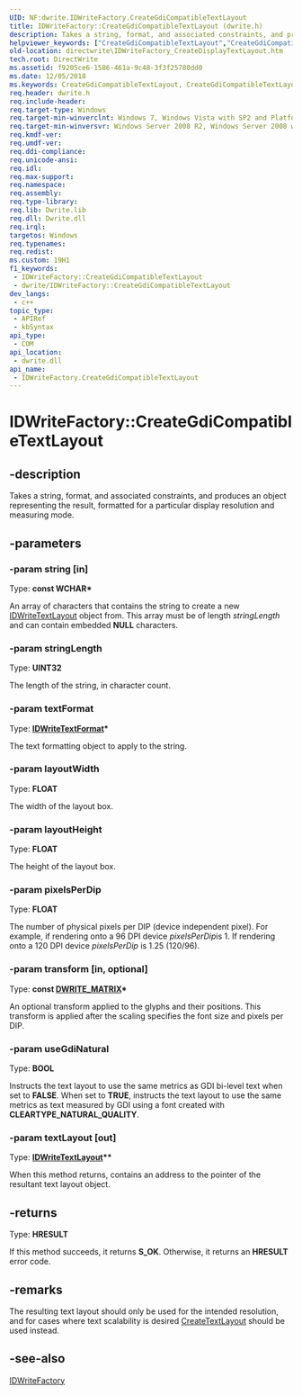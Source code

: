 ```yaml
---
UID: NF:dwrite.IDWriteFactory.CreateGdiCompatibleTextLayout
title: IDWriteFactory::CreateGdiCompatibleTextLayout (dwrite.h)
description: Takes a string, format, and associated constraints, and produces an object representing the result, formatted for a particular display resolution and measuring mode.
helpviewer_keywords: ["CreateGdiCompatibleTextLayout","CreateGdiCompatibleTextLayout method [Direct Write]","CreateGdiCompatibleTextLayout method [Direct Write]","IDWriteFactory interface","IDWriteFactory interface [Direct Write]","CreateGdiCompatibleTextLayout method","IDWriteFactory.CreateGdiCompatibleTextLayout","IDWriteFactory::CreateGdiCompatibleTextLayout","directwrite.IDWriteFactory_CreateDisplayTextLayout","dwrite/IDWriteFactory::CreateGdiCompatibleTextLayout"]
old-location: directwrite\IDWriteFactory_CreateDisplayTextLayout.htm
tech.root: DirectWrite
ms.assetid: f9205ce6-1586-461a-9c48-3f3f25780dd0
ms.date: 12/05/2018
ms.keywords: CreateGdiCompatibleTextLayout, CreateGdiCompatibleTextLayout method [Direct Write], CreateGdiCompatibleTextLayout method [Direct Write],IDWriteFactory interface, IDWriteFactory interface [Direct Write],CreateGdiCompatibleTextLayout method, IDWriteFactory.CreateGdiCompatibleTextLayout, IDWriteFactory::CreateGdiCompatibleTextLayout, directwrite.IDWriteFactory_CreateDisplayTextLayout, dwrite/IDWriteFactory::CreateGdiCompatibleTextLayout
req.header: dwrite.h
req.include-header: 
req.target-type: Windows
req.target-min-winverclnt: Windows 7, Windows Vista with SP2 and Platform Update for Windows Vista [desktop apps \| UWP apps]
req.target-min-winversvr: Windows Server 2008 R2, Windows Server 2008 with SP2 and Platform Update for Windows Server 2008 [desktop apps \| UWP apps]
req.kmdf-ver: 
req.umdf-ver: 
req.ddi-compliance: 
req.unicode-ansi: 
req.idl: 
req.max-support: 
req.namespace: 
req.assembly: 
req.type-library: 
req.lib: Dwrite.lib
req.dll: Dwrite.dll
req.irql: 
targetos: Windows
req.typenames: 
req.redist: 
ms.custom: 19H1
f1_keywords:
 - IDWriteFactory::CreateGdiCompatibleTextLayout
 - dwrite/IDWriteFactory::CreateGdiCompatibleTextLayout
dev_langs:
 - c++
topic_type:
 - APIRef
 - kbSyntax
api_type:
 - COM
api_location:
 - dwrite.dll
api_name:
 - IDWriteFactory.CreateGdiCompatibleTextLayout
---
```


# IDWriteFactory::CreateGdiCompatibleTextLayout


## -description

 Takes a string, format, and associated constraints,
     and produces an object representing the result, formatted for a particular display resolution
     and measuring mode.

## -parameters

### -param string [in]

Type: <b>const WCHAR*</b>

An array of characters that contains the string to create a new <a href="/windows/win32/api/dwrite/nn-dwrite-idwritetextlayout">IDWriteTextLayout</a> object from. This array must be of length <i>stringLength</i> and can contain embedded <b>NULL</b> characters.

### -param stringLength

Type: <b>UINT32</b>

The length of the string, in character count.

### -param textFormat

Type: <b><a href="/windows/win32/api/dwrite/nn-dwrite-idwritetextformat">IDWriteTextFormat</a>*</b>

The text formatting object to apply to the string.

### -param layoutWidth

Type: <b>FLOAT</b>

The width of the layout box.

### -param layoutHeight

Type: <b>FLOAT</b>

The height of the layout box.

### -param pixelsPerDip

Type: <b>FLOAT</b>

The number of physical pixels per DIP (device independent pixel). For example, if rendering onto a 96 DPI device <i>pixelsPerDip</i>is 1. If rendering onto a 120 DPI device <i>pixelsPerDip</i> is 1.25 (120/96).

### -param transform [in, optional]

Type: <b>const <a href="/windows/win32/api/dwrite/ns-dwrite-dwrite_matrix">DWRITE_MATRIX</a>*</b>

An optional transform applied to the glyphs and their positions. This transform is applied after the
     scaling specifies the font size and pixels per DIP.

### -param useGdiNatural

Type: <b>BOOL</b>

 Instructs the text layout to use the same metrics as GDI bi-level text when set to <b>FALSE</b>.
     When set to <b>TRUE</b>, instructs the text layout to use the same metrics as text measured by GDI using a font
     created with <b>CLEARTYPE_NATURAL_QUALITY</b>.

### -param textLayout [out]

Type: <b><a href="/windows/win32/api/dwrite/nn-dwrite-idwritetextlayout">IDWriteTextLayout</a>**</b>

When this method returns, contains an address to the pointer of the resultant text layout object.

## -returns

Type: <b>HRESULT</b>

If this method succeeds, it returns <b>S_OK</b>. Otherwise, it returns an <b>HRESULT</b> error code.

## -remarks

The resulting text layout should only be used for the intended resolution,
     and for cases where text scalability is desired <a href="/windows/win32/api/dwrite/nf-dwrite-idwritefactory-createtextlayout">CreateTextLayout</a> should be used instead.

## -see-also

<a href="/windows/win32/api/dwrite/nn-dwrite-idwritefactory">IDWriteFactory</a>


